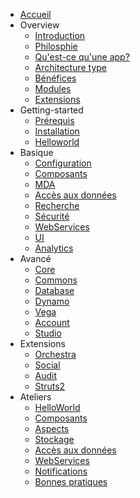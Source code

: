 - [Accueil](/)
- Overview
  - [Introduction](overview/introduction.md)
  - [Philosphie](overview/philosophie.md)
  - [Qu'est-ce qu'une app?](overview/app.md)
  - [Architecture type](overview/archi_type.md)
  - [Bénéfices](overview/benefices.md)
  - [Modules](overview/modules.md)
  - [Extensions](overview/extensions.md)
- Getting-started
  - [Prérequis](getting-started/requirements.md)
  - [Installation](getting-started/installation.md)
  - [Helloworld](getting-started/helloworld.md)
- Basique
  - [Configuration](basic/configuration.md)
  - [Composants](basic/composants.md)
  - [MDA](basic/mda.md)
  - [Accès aux données](basic/dao.md)
  - [Recherche](basic/recherche.md)
  - [Sécurité](basic/securite.md)
  - [WebServices](basic/webservices.md)
  - [UI](basic/ui.md)
  - [Analytics](basic/analytics.md)
- Avancé
  - [Core](advanced/core.md)
  - [Commons](advanced/commons.md)
  - [Database](advanced/database.md)
  - [Dynamo](advanced/dynamo.md)
  - [Vega](advanced/vega.md)
  - [Account](advanced/account.md)
  - [Studio](advanced/studio.md)
- Extensions
  - [Orchestra](extensions/orchestra.md)
  - [Social](extensions/social.md)
  - [Audit](extensions/audit.md)
  - [Struts2](extensions/struts2.md)
- Ateliers
  - [HelloWorld](workshops/samples_helloworld.md)
  - [Composants](workshops/samples_components.md)
  - [Aspects](workshops/samples_aop.md)
  - [Stockage](workshops/samples_store.md)
  - [Accès aux données](workshops/samples_dao.md)
  - [WebServices](workshops/samples_vega.md)
  - [Notifications](workshops/samples_notifications.md)
  - [Bonnes pratiques](workshops/bonnes_pratiques.md)

